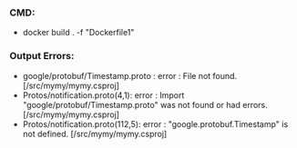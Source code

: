 ### CMD:
- docker build . -f "Dockerfile1"
### Output Errors:
- google/protobuf/Timestamp.proto : error : File not found. [/src/mymy/mymy.csproj]
- Protos/notification.proto(4,1): error : Import "google/protobuf/Timestamp.proto" was not found or had errors. [/src/mymy/mymy.csproj]
- Protos/notification.proto(112,5): error : "google.protobuf.Timestamp" is not defined. [/src/mymy/mymy.csproj]